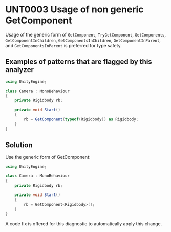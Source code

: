 # UNT0003 Usage of non generic GetComponent

Usage of the generic form of `GetComponent`, `TryGetComponent`, `GetComponents`, `GetComponentInChildren`, `GetComponentsInChildren`, `GetComponentInParent`, and `GetComponentsInParent` is preferred for type safety.

## Examples of patterns that are flagged by this analyzer

```csharp
using UnityEngine;

class Camera : MonoBehaviour
{
	private Rigidbody rb;

    private void Start()
    {
        rb = GetComponent(typeof(Rigidbody)) as Rigidbody;
    }
}
```

## Solution

Use the generic form of GetComponent:

```csharp
using UnityEngine;

class Camera : MonoBehaviour
{
	private Rigidbody rb;

    private void Start()
    {
        rb = GetComponent<Rigidbody>();
    }
}
```

A code fix is offered for this diagnostic to automatically apply this change.